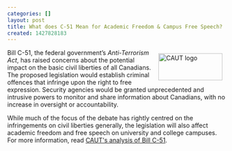 ```yaml
---
categories: []
layout: post
title: What does C-51 Mean for Academic Freedom & Campus Free Speech?
created: 1427828183
---
```

<p><img alt="CAUT logo" src="http://www.caut.ca/Sitefinity/WebsiteTemplates/CAUT/App_Themes/CAUT/Images/logo.png" style="float:right; height:62px; margin:10px; width:147px" />Bill C-51, the federal government&rsquo;s <em>Anti-Terrorism Act</em>, has raised concerns about the potential impact on the basic civil liberties of all Canadians. The proposed legislation would establish criminal offences that infringe upon the right to free expression. Security agencies would be granted unprecedented and intrusive powers to monitor and share information about Canadians, with no increase in oversight or accountability.</p>

<p>While much of the focus of the debate has rightly centred on the infringements on civil liberties generally, the legislation will also affect academic freedom and free speech on university and college campuses. For more information, read <a href="http://www.caut.ca/news/2015/03/31/anti-terrorism-bill-would-limit-academic-freedom-and-campus-speech-profs-warn" target="_blank">CAUT&#39;s analysis of Bill C-51</a>.</p>

<p>&nbsp;</p>
